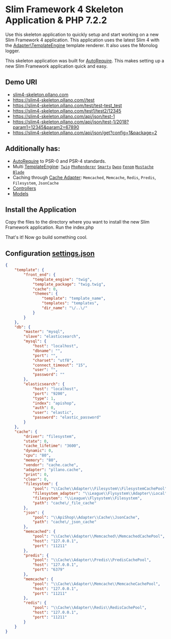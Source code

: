 # Slim Framework 4 Skeleton Application & PHP 7.2.2

Use this skeleton application to quickly setup and start working on a new Slim Framework 4 application. This application uses the latest Slim 4 with the [Adapter\TemplateEngine](https://github.com/pllano/template-engine) template renderer. It also uses the Monolog logger.

This skeleton application was built for [AutoRequire](https://github.com/pllano/auto-require). This makes setting up a new Slim Framework application quick and easy.

## Demo URI
- [slim4-skeleton.pllano.com](https://slim4-skeleton.pllano.com/)
- https://slim4-skeleton.pllano.com//test
- https://slim4-skeleton.pllano.com/test/test-test_test
- https://slim4-skeleton.pllano.com/test1/test2/12345
- https://slim4-skeleton.pllano.com/api/json/test-1
- https://slim4-skeleton.pllano.com/api/json/test-1/2018?param1=12345&param2=67890
- https://slim4-skeleton.pllano.com/api/json/get?config=1&package=2
 
## Additionally has:
- [AutoRequire](https://github.com/pllano/auto-require) to PSR-0 and PSR-4 standards.
- Multi [TemplateEngine](https://github.com/pllano/template-engine): [`Twig`](https://github.com/twigphp/Twig) [`PhpRenderer`](https://github.com/slimphp/PHP-View) [`Smarty`](https://github.com/smarty-php/smarty) [`Dwoo`](https://github.com/dwoo-project/dwoo) [`Fenom`](https://github.com/fenom-template/fenom)  [`Mustache`](https://github.com/bobthecow/mustache.php) [`Blade`](https://github.com/PhiloNL/Laravel-Blade)
- Caching through [Cache Adapter](https://github.com/pllano/cache): `Memcached`, `Memcache`, `Redis`, `Predis`, `Filesystem`, `JsonCache`
- [Controllers](https://github.com/pllano/slim4-skeleton/tree/master/vendor/core/Controllers)
- [Models](https://github.com/pllano/slim4-skeleton/tree/master/vendor/core/Models)
 
## Install the Application

Copy the files to the directory where you want to install the new Slim Framework application. Run the index.php

That's it! Now go build something cool.

## Configuration [settings.json](https://github.com/pllano/slim4-skeleton/blob/master/core/settings.json)
```json
{
    "template": {
        "front_end": {
            "template_engine": "twig",
            "template_package": "twig.twig",
            "cache": 0,
            "themes": {
                "template": "template_name",
                "templates": "templates",
                "dir_name": "\/..\/"
            }
        }
    },
    "db": {
        "master": "mysql",
        "slave": "elasticsearch",
        "mysql": {
            "host": "localhost",
            "dbname": "",
            "port": "",
            "charset": "utf8",
            "connect_timeout": "15",
            "user": "",
            "password": ""
        },
        "elasticsearch": {
            "host": "localhost",
            "port": "9200",
            "type": 1,
            "index": "apishop",
            "auth": 0,
            "user": "elastic",
            "password": "elastic_password"
        }
    },
    "cache": {
        "driver": "filesystem",
        "state": 0,
        "cache_lifetime": "3600",
        "dynamic": 0,
        "cpu": "80",
        "memory": "80",
        "vendor": "cache.cache",
        "adapter": "pllano.cache",
        "print": 0,
        "clear": 0,
        "filesystem": {
            "pool": "\\Cache\\Adapter\\Filesystem\\FilesystemCachePool",
            "filesystem_adapter": "\\League\\Flysystem\\Adapter\\Local",
            "filesystem": "\\League\\Flysystem\\Filesystem",
            "path": "cache\/_file_cache"
        },
        "json": {
            "pool": "\\ApiShop\\Adapter\\Cache\\JsonCache",
            "path": "cache\/_json_cache"
        },
        "memcached": {
            "pool": "\\Cache\\Adapter\\Memcached\\MemcachedCachePool",
            "host": "127.0.0.1",
            "port": "11211"
        },
        "predis": {
            "pool": "\\Cache\\Adapter\\Predis\\PredisCachePool",
            "host": "127.0.0.1",
            "port": "6379"
        },
        "memcache": {
            "pool": "\\Cache\\Adapter\\Memcache\\MemcacheCachePool",
            "host": "127.0.0.1",
            "port": "11211"
        },
        "redis": {
            "pool": "\\Cache\\Adapter\\Redis\\RedisCachePool",
            "host": "127.0.0.1",
            "port": "11211"
        }
    }
}

```

